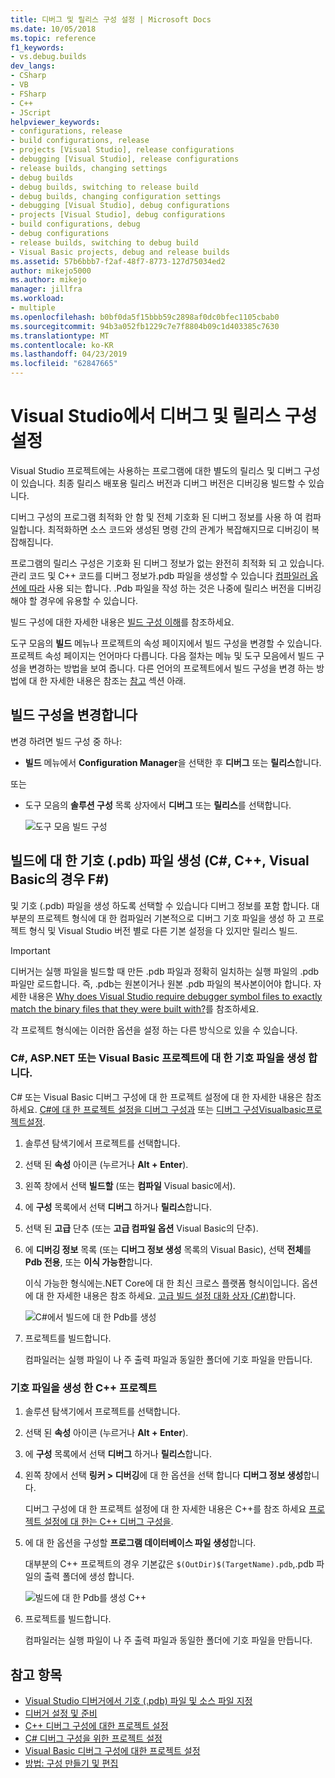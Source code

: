 ```yaml
---
title: 디버그 및 릴리스 구성 설정 | Microsoft Docs
ms.date: 10/05/2018
ms.topic: reference
f1_keywords:
- vs.debug.builds
dev_langs:
- CSharp
- VB
- FSharp
- C++
- JScript
helpviewer_keywords:
- configurations, release
- build configurations, release
- projects [Visual Studio], release configurations
- debugging [Visual Studio], release configurations
- release builds, changing settings
- debug builds
- debug builds, switching to release build
- debug builds, changing configuration settings
- debugging [Visual Studio], debug configurations
- projects [Visual Studio], debug configurations
- build configurations, debug
- debug configurations
- release builds, switching to debug build
- Visual Basic projects, debug and release builds
ms.assetid: 57b6bbb7-f2af-48f7-8773-127d75034ed2
author: mikejo5000
ms.author: mikejo
manager: jillfra
ms.workload:
- multiple
ms.openlocfilehash: b0bf0da5f15bbb59c2898af0dc0bfec1105cbab0
ms.sourcegitcommit: 94b3a052fb1229c7e7f8804b09c1d403385c7630
ms.translationtype: MT
ms.contentlocale: ko-KR
ms.lasthandoff: 04/23/2019
ms.locfileid: "62847665"
---
```

# <a name="set-debug-and-release-configurations-in-visual-studio"></a>Visual Studio에서 디버그 및 릴리스 구성 설정

Visual Studio 프로젝트에는 사용하는 프로그램에 대한 별도의 릴리스 및 디버그 구성이 있습니다. 최종 릴리스 배포용 릴리스 버전과 디버그 버전은 디버깅용 빌드할 수 있습니다.

디버그 구성의 프로그램 최적화 안 함 및 전체 기호화 된 디버그 정보를 사용 하 여 컴파일합니다. 최적화하면 소스 코드와 생성된 명령 간의 관계가 복잡해지므로 디버깅이 복잡해집니다.

프로그램의 릴리스 구성은 기호화 된 디버그 정보가 없는 완전히 최적화 되 고 있습니다. 관리 코드 및 C++ 코드를 디버그 정보가.pdb 파일을 생성할 수 있습니다 [컴파일러 옵션에 따라](#BKMK_symbols_release) 사용 되는 합니다. .Pdb 파일을 작성 하는 것은 나중에 릴리스 버전을 디버깅 해야 할 경우에 유용할 수 있습니다.

빌드 구성에 대한 자세한 내용은 [빌드 구성 이해](../ide/understanding-build-configurations.md)를 참조하세요.

도구 모음의 **빌드** 메뉴나 프로젝트의 속성 페이지에서 빌드 구성을 변경할 수 있습니다. 프로젝트 속성 페이지는 언어마다 다릅니다. 다음 절차는 메뉴 및 도구 모음에서 빌드 구성을 변경하는 방법을 보여 줍니다. 다른 언어의 프로젝트에서 빌드 구성을 변경 하는 방법에 대 한 자세한 내용은 참조는 [참고](#see-also) 섹션 아래.

## <a name="change-the-build-configuration"></a>빌드 구성을 변경합니다

변경 하려면 빌드 구성 중 하나:

* **빌드** 메뉴에서 **Configuration Manager**을 선택한 후 **디버그** 또는 **릴리스**합니다.

또는

* 도구 모음의 **솔루션 구성** 목록 상자에서 **디버그** 또는 **릴리스**를 선택합니다.

  ![도구 모음 빌드 구성](../debugger/media/toolbarbuildconfiguration.png "ToolbarBuildConfiguration")

## <a name="BKMK_symbols_release"></a>빌드에 대 한 기호 (.pdb) 파일 생성 (C#, C++, Visual Basic의 경우 F#)

및 기호 (.pdb) 파일을 생성 하도록 선택할 수 있습니다 디버그 정보를 포함 합니다. 대부분의 프로젝트 형식에 대 한 컴파일러 기본적으로 디버그 기호 파일을 생성 하 고 프로젝트 형식 및 Visual Studio 버전 별로 다른 기본 설정을 다 있지만 릴리스 빌드.

> [!IMPORTANT]
> 디버거는 실행 파일을 빌드할 때 만든 .pdb 파일과 정확히 일치하는 실행 파일의 .pdb 파일만 로드합니다. 즉, .pdb는 원본이거나 원본 .pdb 파일의 복사본이어야 합니다. 자세한 내용은 [Why does Visual Studio require debugger symbol files to exactly match the binary files that they were built with?](https://blogs.msdn.microsoft.com/jimgries/2007/07/06/why-does-visual-studio-require-debugger-symbol-files-to-exactly-match-the-binary-files-that-they-were-built-with/)를 참조하세요.

각 프로젝트 형식에는 이러한 옵션을 설정 하는 다른 방식으로 있을 수 있습니다.

### <a name="generate-symbol-files-for-a-c-aspnet-or-visual-basic-project"></a>C#, ASP.NET 또는 Visual Basic 프로젝트에 대 한 기호 파일을 생성 합니다.

C# 또는 Visual Basic 디버그 구성에 대 한 프로젝트 설정에 대 한 자세한 내용은 참조 하세요. [C#에 대 한 프로젝트 설정을 디버그 구성과](../debugger/project-settings-for-csharp-debug-configurations.md) 또는 [디버그 구성Visualbasic프로젝트설정](../debugger/project-settings-for-a-visual-basic-debug-configuration.md).

1. 솔루션 탐색기에서 프로젝트를 선택합니다.

2. 선택 된 **속성** 아이콘 (누르거나 **Alt + Enter**).

3. 왼쪽 창에서 선택 **빌드할** (또는 **컴파일** Visual basic에서).

4. 에 **구성** 목록에서 선택 **디버그** 하거나 **릴리스**합니다.

5. 선택 된 **고급** 단추 (또는 **고급 컴파일 옵션** Visual Basic의 단추).

6. 에 **디버깅 정보** 목록 (또는 **디버그 정보 생성** 목록의 Visual Basic), 선택 **전체**를 **Pdb 전용**, 또는 **이식 가능한**합니다.

   이식 가능한 형식에는.NET Core에 대 한 최신 크로스 플랫폼 형식이입니다. 옵션에 대 한 자세한 내용은 참조 하세요. [고급 빌드 설정 대화 상자 (C#)](../ide/reference/advanced-build-settings-dialog-box-csharp.md)합니다.

   ![C#에서 빌드에 대 한 Pdb를 생성](../debugger/media/dbg_project_properties_pdb_csharp.png "GeneratePDBsForCSharp")

7. 프로젝트를 빌드합니다.

   컴파일러는 실행 파일이 나 주 출력 파일과 동일한 폴더에 기호 파일을 만듭니다.

### <a name="generate-symbol-files-for-a-c-project"></a>기호 파일을 생성 한 C++ 프로젝트

1. 솔루션 탐색기에서 프로젝트를 선택합니다.

2. 선택 된 **속성** 아이콘 (누르거나 **Alt + Enter**).

3. 에 **구성** 목록에서 선택 **디버그** 하거나 **릴리스**합니다.

4. 왼쪽 창에서 선택 **링커 > 디버깅**에 대 한 옵션을 선택 합니다 **디버그 정보 생성**합니다.

   디버그 구성에 대 한 프로젝트 설정에 대 한 자세한 내용은 C++를 참조 하세요 [프로젝트 설정에 대 한는 C++ 디버그 구성을](../debugger/project-settings-for-a-cpp-debug-configuration.md).

5. 에 대 한 옵션을 구성할 **프로그램 데이터베이스 파일 생성**합니다.

   대부분의 C++ 프로젝트의 경우 기본값은 `$(OutDir)$(TargetName).pdb`,.pdb 파일의 출력 폴더에 생성 합니다.

   ![빌드에 대 한 Pdb를 생성 C++ ](../debugger/media/dbg_project_properties_pdb_cplusplus.png "GeneratePDBsforCPlusPlus")

6. 프로젝트를 빌드합니다.

   컴파일러는 실행 파일이 나 주 출력 파일과 동일한 폴더에 기호 파일을 만듭니다.

## <a name="see-also"></a>참고 항목

- [Visual Studio 디버거에서 기호 (.pdb) 파일 및 소스 파일 지정](../debugger/specify-symbol-dot-pdb-and-source-files-in-the-visual-studio-debugger.md)<br/>
- [디버거 설정 및 준비](../debugger/debugger-settings-and-preparation.md)<br/>
- [C++ 디버그 구성에 대한 프로젝트 설정](../debugger/project-settings-for-a-cpp-debug-configuration.md)<br/>
- [C# 디버그 구성을 위한 프로젝트 설정](../debugger/project-settings-for-csharp-debug-configurations.md)<br/>
- [Visual Basic 디버그 구성에 대한 프로젝트 설정](../debugger/project-settings-for-a-visual-basic-debug-configuration.md)<br/>
- [방법: 구성 만들기 및 편집](../ide/how-to-create-and-edit-configurations.md)
